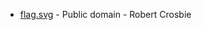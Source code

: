 * [flag.svg](https://commons.wikimedia.org/wiki/File:Flag_of_Newfoundland_and_Labrador.svg) - Public domain - Robert Crosbie
